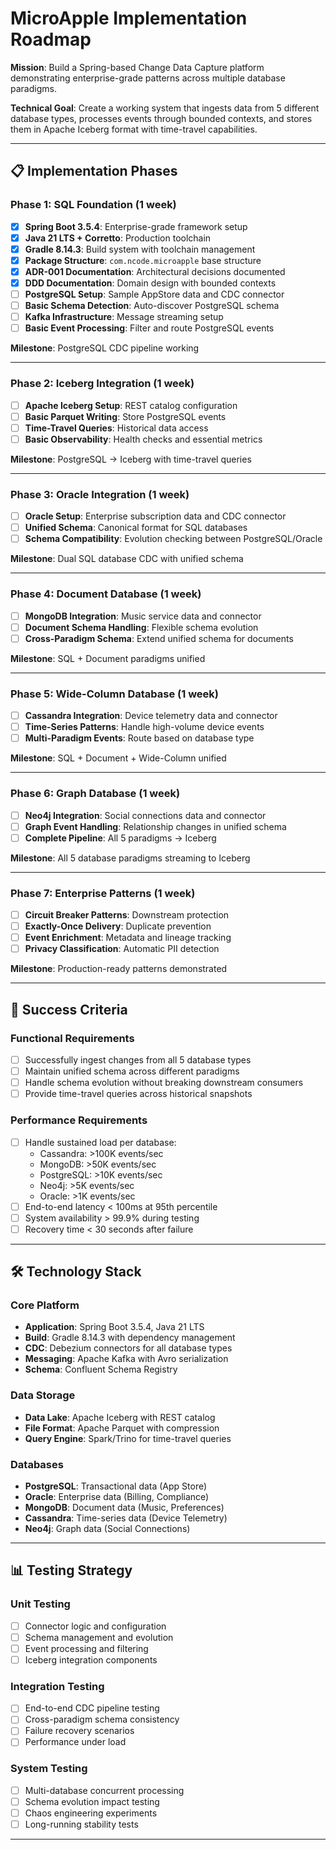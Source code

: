 # MicroApple Implementation Roadmap

**Mission**: Build a Spring-based Change Data Capture platform demonstrating enterprise-grade patterns across multiple database paradigms.

**Technical Goal**: Create a working system that ingests data from 5 different database types, processes events through bounded contexts, and stores them in Apache Iceberg format with time-travel capabilities.

---

## 📋 Implementation Phases

### **Phase 1: SQL Foundation (1 week)**
- [x] **Spring Boot 3.5.4**: Enterprise-grade framework setup
- [x] **Java 21 LTS + Corretto**: Production toolchain
- [x] **Gradle 8.14.3**: Build system with toolchain management
- [x] **Package Structure**: `com.ncode.microapple` base structure
- [x] **ADR-001 Documentation**: Architectural decisions documented
- [x] **DDD Documentation**: Domain design with bounded contexts
- [ ] **PostgreSQL Setup**: Sample AppStore data and CDC connector
- [ ] **Basic Schema Detection**: Auto-discover PostgreSQL schema
- [ ] **Kafka Infrastructure**: Message streaming setup
- [ ] **Basic Event Processing**: Filter and route PostgreSQL events

**Milestone**: PostgreSQL CDC pipeline working

---

### **Phase 2: Iceberg Integration (1 week)**
- [ ] **Apache Iceberg Setup**: REST catalog configuration
- [ ] **Basic Parquet Writing**: Store PostgreSQL events
- [ ] **Time-Travel Queries**: Historical data access
- [ ] **Basic Observability**: Health checks and essential metrics

**Milestone**: PostgreSQL → Iceberg with time-travel queries

---

### **Phase 3: Oracle Integration (1 week)**
- [ ] **Oracle Setup**: Enterprise subscription data and CDC connector
- [ ] **Unified Schema**: Canonical format for SQL databases
- [ ] **Schema Compatibility**: Evolution checking between PostgreSQL/Oracle

**Milestone**: Dual SQL database CDC with unified schema

---

### **Phase 4: Document Database (1 week)**
- [ ] **MongoDB Integration**: Music service data and connector
- [ ] **Document Schema Handling**: Flexible schema evolution
- [ ] **Cross-Paradigm Schema**: Extend unified schema for documents

**Milestone**: SQL + Document paradigms unified

---

### **Phase 5: Wide-Column Database (1 week)**
- [ ] **Cassandra Integration**: Device telemetry data and connector
- [ ] **Time-Series Patterns**: Handle high-volume device events
- [ ] **Multi-Paradigm Events**: Route based on database type

**Milestone**: SQL + Document + Wide-Column unified

---

### **Phase 6: Graph Database (1 week)**
- [ ] **Neo4j Integration**: Social connections data and connector
- [ ] **Graph Event Handling**: Relationship changes in unified schema
- [ ] **Complete Pipeline**: All 5 paradigms → Iceberg

**Milestone**: All 5 database paradigms streaming to Iceberg

---

### **Phase 7: Enterprise Patterns (1 week)**
- [ ] **Circuit Breaker Patterns**: Downstream protection
- [ ] **Exactly-Once Delivery**: Duplicate prevention
- [ ] **Event Enrichment**: Metadata and lineage tracking
- [ ] **Privacy Classification**: Automatic PII detection

**Milestone**: Production-ready patterns demonstrated

---

## 🎯 Success Criteria

### **Functional Requirements**
- [ ] Successfully ingest changes from all 5 database types
- [ ] Maintain unified schema across different paradigms
- [ ] Handle schema evolution without breaking downstream consumers
- [ ] Provide time-travel queries across historical snapshots

### **Performance Requirements**
- [ ] Handle sustained load per database:
    - Cassandra: >100K events/sec
    - MongoDB: >50K events/sec
    - PostgreSQL: >10K events/sec
    - Neo4j: >5K events/sec
    - Oracle: >1K events/sec
- [ ] End-to-end latency < 100ms at 95th percentile
- [ ] System availability > 99.9% during testing
- [ ] Recovery time < 30 seconds after failure

---

## 🛠️ Technology Stack

### **Core Platform**
- **Application**: Spring Boot 3.5.4, Java 21 LTS
- **Build**: Gradle 8.14.3 with dependency management
- **CDC**: Debezium connectors for all database types
- **Messaging**: Apache Kafka with Avro serialization
- **Schema**: Confluent Schema Registry

### **Data Storage**
- **Data Lake**: Apache Iceberg with REST catalog
- **File Format**: Apache Parquet with compression
- **Query Engine**: Spark/Trino for time-travel queries

### **Databases**
- **PostgreSQL**: Transactional data (App Store)
- **Oracle**: Enterprise data (Billing, Compliance)
- **MongoDB**: Document data (Music, Preferences)
- **Cassandra**: Time-series data (Device Telemetry)
- **Neo4j**: Graph data (Social Connections)

---

## 📊 Testing Strategy

### **Unit Testing**
- [ ] Connector logic and configuration
- [ ] Schema management and evolution
- [ ] Event processing and filtering
- [ ] Iceberg integration components

### **Integration Testing**
- [ ] End-to-end CDC pipeline testing
- [ ] Cross-paradigm schema consistency
- [ ] Failure recovery scenarios
- [ ] Performance under load

### **System Testing**
- [ ] Multi-database concurrent processing
- [ ] Schema evolution impact testing
- [ ] Chaos engineering experiments
- [ ] Long-running stability tests

---